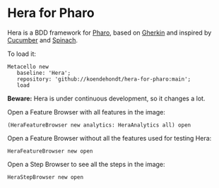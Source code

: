 # Hera for Pharo

Hera is a BDD framework for [Pharo](https://www.pharo.org), based on [Gherkin](https://cucumber.io/docs/gherkin/) and inspired by [Cucumber](https://cucumber.io) and [Spinach](https://github.com/codegram/spinach).

To load it:

```smalltalk
Metacello new
   baseline: 'Hera';
   repository: 'github://koendehondt/hera-for-pharo:main';
   load
```

**Beware:** Hera is under continuous development, so it changes a lot.

Open a Feature Browser with all features in the image:
```smalltalk
(HeraFeatureBrowser new analytics: HeraAnalytics all) open
```

Open a Feature Browser without all the features used for testing Hera:
```smalltalk
HeraFeatureBrowser new open
```

Open a Step Browser to see all the steps in the image:
```smalltalk
HeraStepBrowser new open
```
